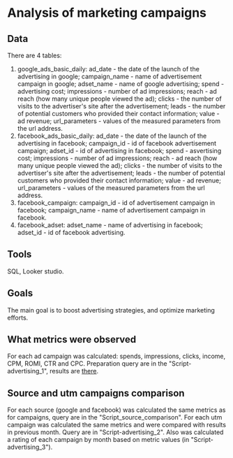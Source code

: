 # Analysis of marketing campaigns

## Data

There are 4 tables:
1. google_ads_basic_daily:
   ad_date - the date of the launch of the advertising in google;
   campaign_name - name of advertisement campaign in google;
   adset_name - name of google advertising;
   spend - advertising cost;
   impressions - number of ad impressions;
   reach - ad reach (how many unique people viewed the ad);
   clicks - the number of visits to the advertiser's site after the advertisement;
   leads - the number of potential customers who provided their contact information;
   value - ad revenue;
   url_parameters - values ​​of the measured parameters from the url address.
2.  facebook_ads_basic_daily:
   ad_date - the date of the launch of the advertising in facebook;
   campaign_id - id of facebook advertisement campaign;
   adset_id - id of advertising in facebook;
   spend - asvertising cost;
   impressions - number of ad impressions;
   reach - ad reach (how many unique people viewed the ad);
   clicks - the number of visits to the advertiser's site after the advertisement;
   leads - the number of potential customers who provided their contact information;
   value - ad revenue;
   url_parameters - values ​​of the measured parameters from the url address.
3. facebook_campaign:
   campaign_id - id of advertisement campaign in facebook;
   campaign_name - name of advertisement campaign in facebook.
4. facebook_adset:
   adset_name - name of advertising in facebook;
   adset_id - id of facebook advertising.

## Tools

SQL, Looker studio.

## Goals

The main goal is to boost advertising strategies, and optimize marketing efforts.

## What metrics were observed

For each ad campaign was calculated: spends, impressions, clicks, income, CPM, ROMI, CTR and CPC. Preparation query are in the "Script-advertising_1", results are [there](https://lookerstudio.google.com/reporting/7626cbef-f329-447e-a435-60cc7ace02ce).

## Source and utm campaigns comparison

For each source (google and facebook) was calculated the same metrics as for campaigns, query are in the "Script_source_comparison". 
For each utm campaign was calculated the same metrics and were compared with results in previous month. Query are in "Script-advertising_2". Also was calculated a rating of each campaign by month based on metric values (in "Script-advertising_3").

